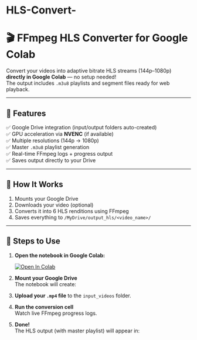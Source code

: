 # HLS-Convert-
# 🎬 FFmpeg HLS Converter for Google Colab

Convert your videos into adaptive bitrate HLS streams (144p–1080p) **directly in Google Colab** — no setup needed!  
The output includes `.m3u8` playlists and segment files ready for web playback.

---

## 🚀 Features

✅ Google Drive integration (input/output folders auto-created)  
✅ GPU acceleration via **NVENC** (if available)  
✅ Multiple resolutions (144p → 1080p)  
✅ Master `.m3u8` playlist generation  
✅ Real-time FFmpeg logs + progress output  
✅ Saves output directly to your Drive  

---

## 🧠 How It Works

1. Mounts your Google Drive
2. Downloads your video (optional)
3. Converts it into 6 HLS renditions using FFmpeg
4. Saves everything to `/MyDrive/output_hls/<video_name>/`

---

## 🧩 Steps to Use

1. **Open the notebook in Google Colab:**

   [![Open In Colab](https://colab.research.google.com/assets/colab-badge.svg)](https://colab.research.google.com/github/<yourusername>/ffmpeg-hls-colab/blob/main/colab_notebook.ipynb)

2. **Mount your Google Drive**  
   The notebook will create:

3. **Upload your `.mp4` file** to the `input_videos` folder.

4. **Run the conversion cell**  
Watch live FFmpeg progress logs.

5. **Done!**  
The HLS output (with master playlist) will appear in:
